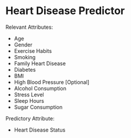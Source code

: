 # Heart Disease Predictor
Relevant Attributes:
- Age
- Gender
- Exercise Habits
- Smoking
- Family Heart Disease
- Diabetes
- BMI
- High Blood Pressure [Optional]
- Alcohol Consumption
- Stress Level
- Sleep Hours
- Sugar Consumption

Predictory Attribute:
- Heart Disease Status